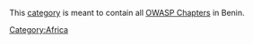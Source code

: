 This [category](:Special:Categories "wikilink") is meant to contain all
[OWASP Chapters](:Category:OWASP_Chapter "wikilink") in Benin.

[Category:Africa](Category:Africa "wikilink")